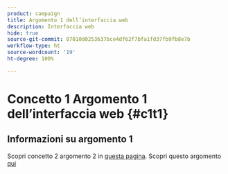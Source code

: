 ```yaml
---
product: campaign
title: Argomento 1 dell’interfaccia web
description: Interfaccia web
hide: true
source-git-commit: 07010d0253637bce4df62f7bfa1fd37fb9fb8e7b
workflow-type: ht
source-wordcount: '19'
ht-degree: 100%

---
```


#  Concetto 1 Argomento 1 dell’interfaccia web {#c1t1}

## Informazioni su argomento 1

Scopri concetto 2 argomento 2 in [questa pagina](../concept2/topic2.md).
Scopri questo argomento [qui](../../automation/workflow/about-workflows.md)